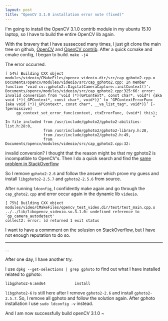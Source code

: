 ```yaml
---
layout: post
title: "OpenCV 3.1.0 installation error note (fixed)"
---
```


I'm going to install the OpenCV 3.1.0 contrib module in my ubuntu 15.10 laptop, so I have to build the entire OpenCV lib again.

With the bravery that I have sussecced many times, I just git clone the main tree on github, [OpenCV](https://github.com/Itseez/opencv) and [OpenCV contrib](https://github.com/Itseez/opencv_contrib). After a quick ccmake and cmake config, I began to build. `make -j4`

The error occurred.

<!-- excerpt -->

```
[ 54%] Building CXX object modules/videoio/CMakeFiles/opencv_videoio.dir/src/cap_gphoto2.cpp.o
Documents/opencv/modules/videoio/src/cap_gphoto2.cpp: In member function ‘void cv::gphoto2::DigitalCameraCapture::initContext()’:
Documents/opencv/modules/videoio/src/cap_gphoto2.cpp:325:66: error: invalid conversion from ‘void (*)(GPContext*, const char*, void*) {aka void (*)(_GPContext*, const char*, void*)}’ to ‘GPContextErrorFunc {aka void (*)(_GPContext*, const char*, __va_list_tag*, void*)}’ [-fpermissive]
     gp_context_set_error_func(context, ctxErrorFunc, (void*) this);
                                                                  ^
In file included from /usr/include/gphoto2/gphoto2-abilities-list.h:28:0,
                 from /usr/include/gphoto2/gphoto2-library.h:28,
                 from /usr/include/gphoto2/gphoto2.h:49,
                 from Documents/opencv/modules/videoio/src/cap_gphoto2.cpp:32:
```

invalid conversion? I thought that the reason might be that my gphoto2 is incompatible to OpenCV's. Then I do a quick search and find the [same problem in StackOverflow](https://stackoverflow.com/questions/33020197/open-cv-build-error)

So I remove `gphoto2-2.6` and follow the answer which prove my guess and install `libgphoto2-2.5.7` and `gphoto2-2.5.6` from source.

After running `ldconfig`, I confidently make again and go through the `cap_ghoto2.cpp` and error occur again in the dynamic lib `videoio`.

```
[ 75%] Building CXX object modules/video/CMakeFiles/opencv_test_video.dir/test/test_main.cpp.o
../../lib/libopencv_videoio.so.3.1.0: undefined reference to `gp_camera_autodetect'
collect2: error: ld returned 1 exit status
```

I want to have a commment on the solusion on StackOverflow, but I have not enough reputation to do so.

---

...

After one day, I have another try.

I use `dpkg --get-selections | grep gphoto` to find out what I have installed related to gphoto: 

`libgphoto2-6:amd64             install`

`libgphoto2-6` is still here after I remove `gphoto2-2.6` and install `gphoto2-2.5.7`. So, I remove all gphoto and follow the solution again. 
After gphoto installation I use `sudo ldconfig -v` instead. 

And I am now successfully build openCV 3.1.0 ~
